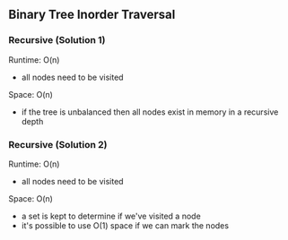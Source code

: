 ## Binary Tree Inorder Traversal

### Recursive (Solution 1)
Runtime: O(n)
- all nodes need to be visited

Space: O(n)
- if the tree is unbalanced then all nodes exist in memory in a recursive depth

### Recursive (Solution 2)
Runtime: O(n)
- all nodes need to be visited

Space: O(n)
- a set is kept to determine if we've visited a node
- it's possible to use O(1) space if we can mark the nodes
